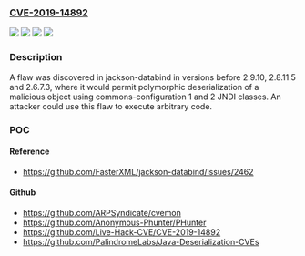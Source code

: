 ### [CVE-2019-14892](https://cve.mitre.org/cgi-bin/cvename.cgi?name=CVE-2019-14892)
![](https://img.shields.io/static/v1?label=Product&message=jackson-databind&color=blue)
![](https://img.shields.io/static/v1?label=Version&message=n%2Fa&color=blue)
![](https://img.shields.io/static/v1?label=Vulnerability&message=CWE-200&color=brighgreen)
![](https://img.shields.io/static/v1?label=Vulnerability&message=CWE-502&color=brighgreen)

### Description

A flaw was discovered in jackson-databind in versions before 2.9.10, 2.8.11.5 and 2.6.7.3, where it would permit polymorphic deserialization of a malicious object using commons-configuration 1 and 2 JNDI classes. An attacker could use this flaw to execute arbitrary code.

### POC

#### Reference
- https://github.com/FasterXML/jackson-databind/issues/2462

#### Github
- https://github.com/ARPSyndicate/cvemon
- https://github.com/Anonymous-Phunter/PHunter
- https://github.com/Live-Hack-CVE/CVE-2019-14892
- https://github.com/PalindromeLabs/Java-Deserialization-CVEs

